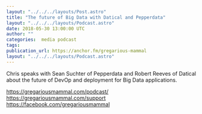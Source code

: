 ```yaml
---
layout: "../../../layouts/Post.astro"
title: "The future of Big Data with Datical and Pepperdata"
layout: "../../../layouts/Podcast.astro"
date: 2018-05-30 13:00:00 UTC
author: ""
categories:  media podcast
tags:
publication_url: https://anchor.fm/gregarious-mammal
layout: "../../../layouts/Podcast.astro"
---
```

Chris speaks with Sean Suchter of Pepperdata and Robert Reeves of Datical about the future of DevOp and deployment for Big Data applications.

https://gregariousmammal.com/podcast/
https://gregariousmammal.com/support
https://facebook.com/gregariousmammal